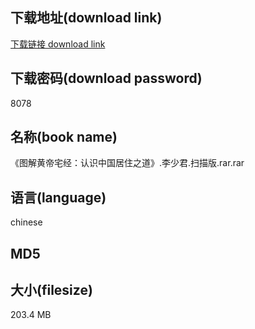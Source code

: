 ## 下载地址(download link)
[下载链接 download link](https://tutu365.netlify.app/?s=%E3%80%8A%E5%9B%BE%E8%A7%A3%E9%BB%84%E5%B8%9D%E5%AE%85%E7%BB%8F%EF%BC%9A%E8%AE%A4%E8%AF%86%E4%B8%AD%E5%9B%BD%E5%B1%85%E4%BD%8F%E4%B9%8B%E9%81%93%E3%80%8B.%E6%9D%8E%E5%B0%91%E5%90%9B.%E6%89%AB%E6%8F%8F%E7%89%88.rar)

## 下载密码(download password)
8078

## 名称(book name)
《图解黄帝宅经：认识中国居住之道》.李少君.扫描版.rar.rar

## 语言(language)
chinese

## MD5


## 大小(filesize)
203.4 MB
